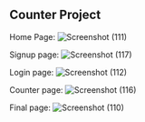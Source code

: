 <h2>Counter Project</h2>

Home Page:
![Screenshot (111)](https://user-images.githubusercontent.com/80119277/132693445-93180ad6-3b59-45f7-92d7-98f4c1f5012b.png)

Signup page:
![Screenshot (117)](https://user-images.githubusercontent.com/80119277/132693472-68e42927-51ae-4a96-9f16-dc5fdf44ac65.png)

Login page:
![Screenshot (112)](https://user-images.githubusercontent.com/80119277/132693522-bdaf40e5-a082-4698-ac83-246c8718462c.png)

Counter page:
![Screenshot (116)](https://user-images.githubusercontent.com/80119277/132693542-e8348399-1920-42a2-b979-cd5671f45eaf.png)

Final page:
![Screenshot (110)](https://user-images.githubusercontent.com/80119277/132693573-e5d01a4f-54db-44e7-bad1-e4dc4d18f2dd.png)
